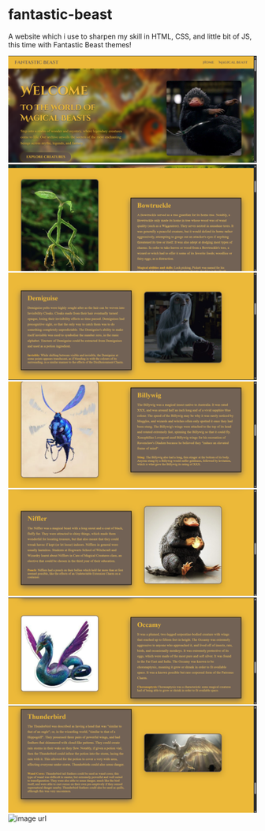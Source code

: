 # fantastic-beast
A website which i use to sharpen my skill in HTML, CSS, and little bit of JS, this time with Fantastic Beast themes!

![image url](https://github.com/d4a-arka/fantastic-beast/blob/e3e4f91accd82ae7ef3413a5a28d641449ef0581/FB%20%231.png)
![image url](https://github.com/d4a-arka/fantastic-beast/blob/3e7029750b04c18adb9d675c193b197d2381ca3c/FB%20%232.png)
![image url](https://github.com/d4a-arka/fantastic-beast/blob/752613da36b261b8eea8b56b229e7ac752b027b8/FB%20%233.png)
![image url](https://github.com/d4a-arka/fantastic-beast/blob/55469316c82914b1196d027161010a5278bdf7d5/FB%20%234.png)
![image url](https://github.com/d4a-arka/fantastic-beast/blob/e472b1dabc55eefdd06fa32da649987b492f5fc5/FB%20%235.png)
![image url](https://github.com/d4a-arka/fantastic-beast/blob/ef57756299c0436b963431b8b2379ec266ba3208/FB%20%236.png)
![image url](https://github.com/d4a-arka/fantastic-beast/blob/91308232523e3ca1bd10ba66fabe602e636c8a6e/FB%20%237.png)
![image url]()
